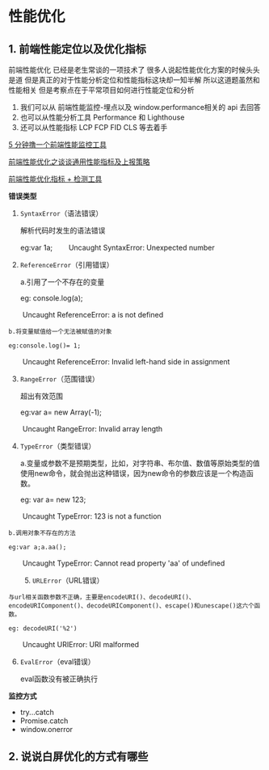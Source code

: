 # 性能优化

## 1. 前端性能定位以及优化指标

前端性能优化 已经是老生常谈的一项技术了 很多人说起性能优化方案的时候头头是道 但是真正的对于性能分析定位和性能指标这块却一知半解 所以这道题虽然和性能相关 但是考察点在于平常项目如何进行性能定位和分析

1. 我们可以从 前端性能监控-埋点以及 window.performance相关的 api 去回答
2. 也可以从性能分析工具 Performance 和 Lighthouse
3. 还可以从性能指标 LCP FCP FID CLS 等去着手

[5 分钟撸一个前端性能监控工具](https://juejin.cn/post/6844903662020460552)

[前端性能优化之谈谈通用性能指标及上报策略](https://juejin.cn/post/6844904150057091086)

[前端性能优化指标 + 检测工具](https://juejin.cn/post/6974565176427151397)


**错误类型**
1. `SyntaxError`（语法错误）

   解析代码时发生的语法错误

    eg:var 1a;
　　Uncaught SyntaxError: Unexpected number

2. `ReferenceError`（引用错误）

    a.引用了一个不存在的变量

    eg: console.log(a);

　　Uncaught ReferenceError: a is not defined

    b.将变量赋值给一个无法被赋值的对象

    eg:console.log()= 1;

　　Uncaught ReferenceError: Invalid left-hand side in assignment

3. `RangeError`（范围错误）

    超出有效范围

    eg:var a= new Array(-1);

　　Uncaught RangeError: Invalid array length

4. `TypeError`（类型错误）

    a.变量或参数不是预期类型，比如，对字符串、布尔值、数值等原始类型的值使用new命令，就会抛出这种错误，因为new命令的参数应该是一个构造函数。

    eg: var a= new 123;

　　Uncaught TypeError: 123 is not a function

    b.调用对象不存在的方法

    eg:var a;a.aa();

　　Uncaught TypeError: Cannot read property 'aa' of undefined

　　
5. `URLError`（URL错误）

    与url相关函数参数不正确，主要是encodeURI()、decodeURI()、encodeURIComponent()、decodeURIComponent()、escape()和unescape()这六个函数。

    eg: decodeURI('%2')

　　Uncaught URIError: URI malformed

6. `EvalError`（eval错误）

    eval函数没有被正确执行


**监控方式**
- try...catch
- Promise.catch
- window.onerror


## 2. 说说白屏优化的方式有哪些

